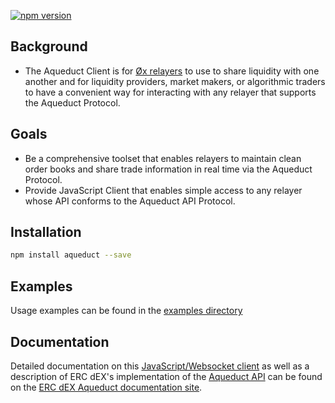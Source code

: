 [![npm version](https://badge.fury.io/js/aqueduct.svg)](https://badge.fury.io/js/aqueduct)

## Background

- The Aqueduct Client is for [Øx relayers](http://0xproject.com) to use to share liquidity with one another and for liquidity providers, market makers, or algorithmic traders to have a convenient way for interacting with any relayer that supports the Aqueduct Protocol.

## Goals

- Be a comprehensive toolset that enables relayers to maintain clean order books and share trade information in real time via the Aqueduct Protocol.
- Provide JavaScript Client that enables simple access to any relayer whose API conforms to the Aqueduct API Protocol.

## Installation

```sh
npm install aqueduct --save
```

## Examples
Usage examples can be found in the [examples directory](https://github.com/ERCdEX/aqueduct/tree/master/src/examples)

## Documentation
Detailed documentation on this [JavaScript/Websocket client](https://aqueduct.ercdex.com/#/client) as well as a description of ERC dEX's implementation of the [Aqueduct API](https://aqueduct.ercdex.com/#/rest) can be found on the [ERC dEX Aqueduct documentation site](https://aqueduct.ercdex.com).
